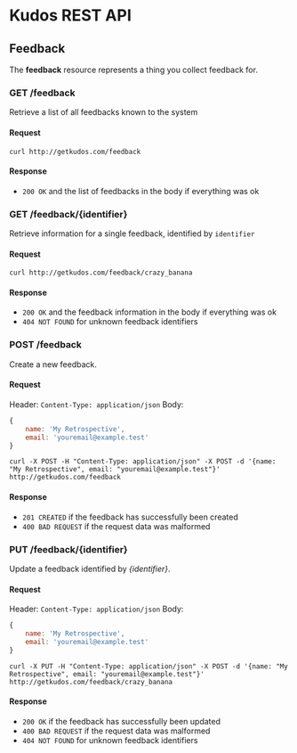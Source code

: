 Kudos REST API
==============

## Feedback
The **feedback** resource represents a thing you collect feedback for. 

### GET /feedback
Retrieve a list of all feedbacks known to the system

#### Request

    curl http://getkudos.com/feedback

#### Response

  * `200 OK` and the list of feedbacks in the body if everything was ok

### GET /feedback/{identifier}
Retrieve information for a single feedback, identified by `identifier`

#### Request

    curl http://getkudos.com/feedback/crazy_banana

#### Response

  * `200 OK` and the feedback information in the body if everything was ok
  * `404 NOT FOUND` for unknown feedback identifiers

### POST /feedback
Create a new feedback.

#### Request

Header: `Content-Type: application/json`
Body:
```javascript
{
    name: 'My Retrospective',
    email: 'youremail@example.test'
}
```

    curl -X POST -H "Content-Type: application/json" -X POST -d '{name: "My Retrospective", email: "youremail@example.test"}' http://getkudos.com/feedback

#### Response

  * `201 CREATED` if the feedback has successfully been created
  * `400 BAD REQUEST` if the request data was malformed

### PUT /feedback/{identifier}
Update a feedback identified by *{identifier}*.

#### Request

Header: `Content-Type: application/json`
Body:
```javascript
{
    name: 'My Retrospective',
    email: 'youremail@example.test'
}
```

    curl -X PUT -H "Content-Type: application/json" -X POST -d '{name: "My Retrospective", email: "youremail@example.test"}' http://getkudos.com/feedback/crazy_banana

#### Response

  * `200 OK` if the feedback has successfully been updated
  * `400 BAD REQUEST` if the request data was malformed
  * `404 NOT FOUND` for unknown feedback identifiers
